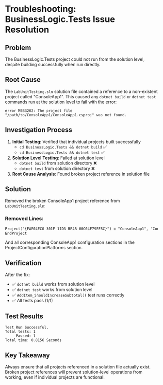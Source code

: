 # Troubleshooting: BusinessLogic.Tests Issue Resolution

## Problem
The BusinessLogic.Tests project could not run from the solution level, despite building successfully when run directly.

## Root Cause
The `LabUnitTesting.sln` solution file contained a reference to a non-existent project called "ConsoleApp1". This caused any `dotnet build` or `dotnet test` commands run at the solution level to fail with the error:

```
error MSB3202: The project file "/path/to/ConsoleApp1/ConsoleApp1.csproj" was not found.
```

## Investigation Process
1. **Initial Testing**: Verified that individual projects built successfully
   - `cd BusinessLogic.Tests && dotnet build` ✅ 
   - `cd BusinessLogic.Tests && dotnet test` ✅
2. **Solution Level Testing**: Failed at solution level
   - `dotnet build` from solution directory ❌
   - `dotnet test` from solution directory ❌
3. **Root Cause Analysis**: Found broken project reference in solution file

## Solution
Removed the broken ConsoleApp1 project reference from `LabUnitTesting.sln`:

### Removed Lines:
```xml
Project("{FAE04EC0-301F-11D3-BF4B-00C04F79EFBC}") = "ConsoleApp1", "ConsoleApp1\ConsoleApp1.csproj", "{59BECF22-AEA2-46BA-80F8-A4E2A9EE4BFF}"
EndProject
```

And all corresponding ConsoleApp1 configuration sections in the ProjectConfigurationPlatforms section.

## Verification
After the fix:
- ✅ `dotnet build` works from solution level
- ✅ `dotnet test` works from solution level  
- ✅ `AddItem_ShouldIncreaseSubtotal()` test runs correctly
- ✅ All tests pass (1/1)

## Test Results
```
Test Run Successful.
Total tests: 1
     Passed: 1
Total time: 0.8156 Seconds
```

## Key Takeaway
Always ensure that all projects referenced in a solution file actually exist. Broken project references will prevent solution-level operations from working, even if individual projects are functional.